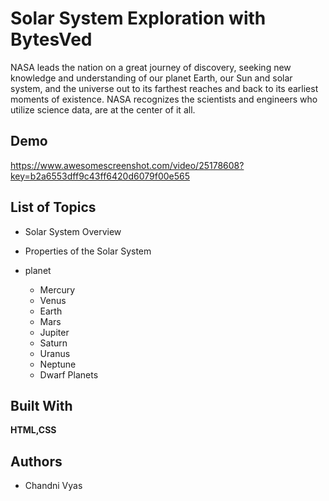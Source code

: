 
# Solar System Exploration with BytesVed

NASA leads the nation on a great journey of discovery, seeking new knowledge and understanding of our planet Earth, our Sun and solar system, and the universe out to its farthest reaches and back to its earliest moments of existence. NASA recognizes the scientists and engineers who utilize science data, are at the center of it all.




## Demo

https://www.awesomescreenshot.com/video/25178608?key=b2a6553dff9c43ff6420d6079f00e565

## List of Topics
- Solar System Overview 

- Properties of the Solar System

- planet
    + Mercury 
    + Venus
    + Earth
    + Mars
    + Jupiter
    + Saturn
    + Uranus 
    + Neptune
    + Dwarf Planets

## Built With

**HTML,CSS**


## Authors

- Chandni Vyas

